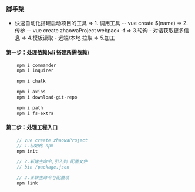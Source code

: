 ### 脚手架
* 快速自动化搭建启动项目的工具
 => 1. 调用工具 -- vue create $(name)
 => 2.传参 -- vue create zhaowaProject webpack -f
 => 3.轮询 - 对话获取更多信息
 => 4.模板读取 - 远端/本地 拉取
 => 5.加工

#### 第一步：处理依赖(cli 搭建所需依赖)
```js
    npm i commander
    npm i inquirer

    npm i chalk

    npm i axios
    npm i download-git-repo

    npm i path
    npm i fs-extra
``` 

#### 第二步：处理工程入口
```js
    // vue create zhaowaProject
    // 1.初始化 npm
    npm init

    // 2.新建主命令,引入到 配置文件
    // bin /package.json

    // 3.关联主命令与配置项
    npm link
```